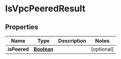

# IsVpcPeeredResult


## Properties

| Name | Type | Description | Notes |
|------------ | ------------- | ------------- | -------------|
|**isPeered** | [**Boolean**](Boolean.md) |  |  [optional] |



